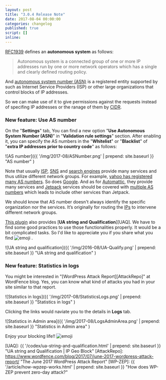 ```yaml
---
layout: post
title: "3.0.4 Release Note"
date: 2017-08-04 00:00:00
categories: changelog
published: true
script: []
inline:
---
```


[RFC1939][RFC1939] defines an **autonomous system** as follows:

> Autonomous system is a connected group of one or more IP addresses run by 
> one or more network operators which has a single and clearly defined routing 
> policy.

And [autonomous system number (ASN)][AutoSys] is a registered entity supported 
by such as Internet Service Providers (ISP) or other large organizations that 
control blocks of IP addresses.

So we can make use of it to give permissions against the requests instead of 
specifing IP addresses or the ranage of them by [CIDR][CIDR].

<!--more-->

### New feature: Use AS number ###

On the "**Settings**" tab, You can find a new option "**Use Autonomous System 
Number (ASN)**" in "**Validation rule settings**" section. After enabling it, 
you can specify the AS numbers in the "**Whitelist**" or "**Blacklist**" of 
"**extra IP addresses prior to country code**" as follows:

![AS number]({{ '/img/2017-08/ASNumber.png' | prepend: site.baseurl }}
 "AS number"
)

Note that usually [ISP][ISP], [SNS][SNS] and [search engines][WSE] provide 
many services and thus utilize different network groups. For example, [yahoo 
has registered many AS numbers][Yahoo]. So does [Google][Google]. And as for 
[Automattic][Automattic], they provide many services and [Jetpack][Jetpack] 
services should be covered with [multiple AS numbers][JetpackServ] which leads 
to include other services than Jetpack.

We should know that AS number doesn't always identify the specific organization
nor the services. It’s originally for routing the [IPs][IPS] to intervene 
different network groups.

[This plugin][IP-Geo-Block] also provides [**UA string and Qualification**][UAQ].
We have to find some good practices to use those functionalities properly.
It would be a bit complicated tasks. So I'd like to appreciate you if you share 
what you find <span class="emoji">
![emoji](https://cdn.qiita.com/emoji/twemoji/unicode/1f389.png)
</span>.

![UA string and qualification]({{ '/img/2016-08/UA-Qualify.png' | prepend: site.baseurl }}
 "UA string and qualification"
)

### New feature: Statistics in logs ###

You might be interested in "[WordPress Attack Report][AttackRepo]" at WordFence
blog. Yes, you can know what kind of attacks you had in your site similar to 
that report.

![Statistics in logs]({{ '/img/2017-08/StatisticsLogs.png' | prepend: site.baseurl }}
 "Statistics in logs"
)

Clicking the links would naviate you to the details in **Logs** tab.

![Statistics in Admin area]({{ '/img/2017-08/LogsAdminArea.png' | prepend: site.baseurl }}
 "Statistics in Admin area"
)

Enjoy your blocking life!! <span class="emoji">
![emoji](https://assets-cdn.github.com/images/icons/emoji/unicode/1f510.png)
</span>

[IP-Geo-Block]: https://wordpress.org/plugins/ip-geo-block/ "WordPress › IP Geo Block « WordPress Plugins"
[RFC1939]:      https://tools.ietf.org/html/rfc1930#section-3 "RFC 1930 - Guidelines for creation, selection, and registration of an Autonomous System (AS)"
[AutoSys]:      https://en.wikipedia.org/wiki/Autonomous_system_(Internet) "Autonomous system (Internet) - Wikipedia"
[CIDR]:         https://en.wikipedia.org/wiki/Classless_Inter-Domain_Routing "Classless Inter-Domain Routing - Wikipedia"
[ISP]:          https://en.wikipedia.org/wiki/Internet_service_provider "Internet service provider - Wikipedia"
[SNS]:          https://en.wikipedia.org/wiki/Social_networking_service "Social networking service - Wikipedia"
[WSE]:          https://en.wikipedia.org/wiki/Web_search_engine "Web search engine - Wikipedia"
[IPS]:          https://en.wikipedia.org/wiki/Internet_Protocol "Internet Protocol - Wikipedia"
[Yahoo]:        https://www.ultratools.com/tools/asnInfoResult?domainName=yahoo "ASN Lookup Tool | UltraTools"
[Google]:       https://www.ultratools.com/tools/asnInfoResult?domainName=google "ASN Lookup Tool | UltraTools"
[Automattic]:   https://automattic.com/ "Automattic"
[Jetpack]:      https://jetpack.com/ "Jetpack for WordPress"
[JetpackServ]:  https://www.vegard.net/how-to-white-list-jetpack-servers/ "How To White List JetPack Servers. | Vegard Skjefstad"
[UAQ]:          {{ '/codex/ua-string-and-qualification.html' | prepend: site.baseurl }} "UA string and Qualification | IP Geo Block"
[AttackRepo]:   https://www.wordfence.com/blog/2017/07/june-2017-wordpress-attack-report/ "The June 2017 WordPress Attack Report"
[WP-ZEP]:       {{ '/article/how-wpzep-works.html' | prepend: site.baseurl }} "How does WP-ZEP prevent zero-day attack?"
